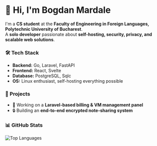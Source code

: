 # 👋 Hi, I'm Bogdan Mardale

I'm a **CS student** at the **Faculty of Engineering in Foreign Languages, Polytechnic University of Bucharest**.  
A **solo developer** passionate about **self-hosting, security, privacy, and scalable web solutions**.  

### 🛠 Tech Stack  
- **Backend:** Go, Laravel, FastAPI 
- **Frontend:** React, Svelte
- **Database:** PostgreSQL, Sqlc  
- **OS:** Linux enthusiast, self-hosting everything possible

### 📌 Projects  
- 🚀 Working on a **Laravel-based billing & VM management panel**  
- 🔒 Building an **end-to-end encrypted note-sharing system**  

### 📊 GitHub Stats  
![Top Languages](https://github-readme-stats.vercel.app/api/top-langs/?username=bmardale&layout=compact&theme=tokyonight)  
<!--- - 💞️ I’m looking to collaborate on ...
- 📫 How to reach me ... --->

